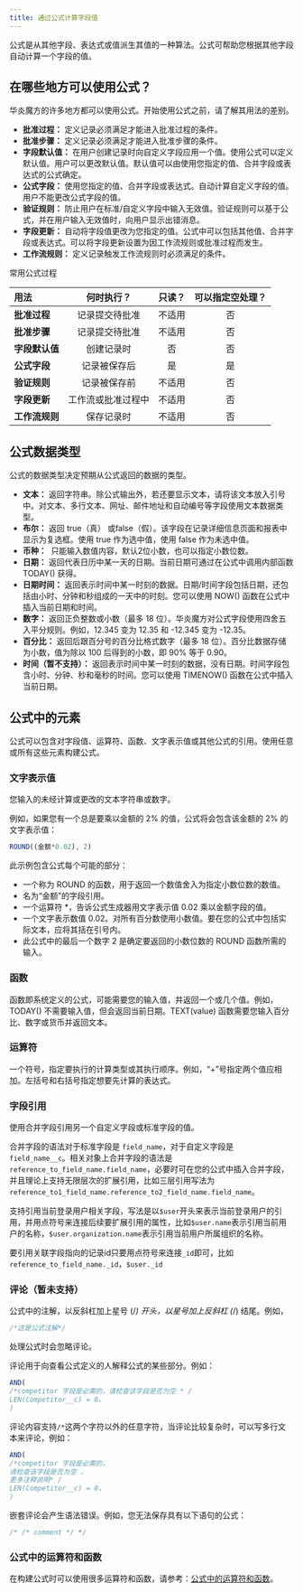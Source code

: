 ```yaml
---
title: 通过公式计算字段值
---
```

公式是从其他字段、表达式或值派生其值的一种算法。公式可帮助您根据其他字段自动计算一个字段的值。

## 在哪些地方可以使用公式？

华炎魔方的许多地方都可以使用公式。开始使用公式之前，请了解其用法的差别。

- **批准过程：** 定义记录必须满足才能进入批准过程的条件。
- **批准步骤：** 定义记录必须满足才能进入批准步骤的条件。
- **字段默认值：** 在用户创建记录时向自定义字段应用一个值。使用公式可以定义默认值。用户可以更改默认值。默认值可以由使用您指定的值、合并字段或表达式的公式确定。
- **公式字段：** 使用您指定的值、合并字段或表达式。自动计算自定义字段的值。用户不能更改公式字段的值。
- **验证规则：** 防止用户在标准/自定义字段中输入无效值。验证规则可以基于公式，并在用户输入无效值时，向用户显示出错消息。
- **字段更新：** 自动将字段值更改为您指定的值。公式中可以包括其他值、合并字段或表达式。可以将字段更新设置为因工作流规则或批准过程而发生。
- **工作流规则：** 定义记录触发工作流规则时必须满足的条件。

常用公式过程

用法 | 何时执行？ | 只读？ | 可以指定空处理？
:- | :-: | :-: | :-:
**批准过程** | 记录提交待批准 | 不适用 | 否
**批准步骤** | 记录提交待批准 | 不适用 | 否
**字段默认值** | 创建记录时 | 否 | 否
**公式字段** | 记录被保存后 | 是 | 是
**验证规则** | 记录被保存前 | 不适用 | 否
**字段更新** | 工作流或批准过程中 | 不适用 | 否
**工作流规则** | 保存记录时 | 不适用 | 否

## 公式数据类型

公式的数据类型决定预期从公式返回的数据的类型。

- **文本：** 返回字符串。除公式输出外，若还要显示文本，请将该文本放入引号中。对文本、多行文本、网址、邮件地址和自动编号等字段使用文本数据类型。
- **布尔：** 返回 true（真） 或false（假）。该字段在记录详细信息页面和报表中显示为复选框。使用 true 作为选中值，使用 false 作为未选中值。
- **币种：**  只能输入数值内容，默认2位小数，也可以指定小数位数。
- **日期：** 返回代表日历中某一天的日期。当前日期可通过在公式中调用内部函数 TODAY() 获得。
- **日期时间：** 返回表示时间中某一时刻的数据。日期/时间字段包括日期，还包括由小时、分钟和秒组成的一天中的时刻。您可以使用 NOW() 函数在公式中插入当前日期和时间。
- **数字：** 返回正负整数或小数（最多 18 位）。华炎魔方对公式字段使用四舍五入平分规则。例如，12.345 变为 12.35 和 -12.345 变为 -12.35。
- **百分比：** 返回后跟百分号的百分比格式数字（最多 18 位）。百分比数据存储为小数，值为除以 100 后得到的小数，即 90% 等于 0.90。
- **时间（暂不支持）：** 返回表示时间中某一时刻的数据，没有日期。时间字段包含小时、分钟、秒和毫秒的时间。您可以使用 TIMENOW() 函数在公式中插入当前日期。

## 公式中的元素

公式可以包含对字段值、运算符、函数、文字表示值或其他公式的引用。使用任意或所有这些元素构建公式。

### 文字表示值

您输入的未经计算或更改的文本字符串或数字。

例如，如果您有一个总是要乘以金额的 2% 的值，公式将会包含该金额的 2% 的文字表示值：

```js
ROUND((金额*0.02), 2)
```

此示例包含公式每个可能的部分：

- 一个称为 ROUND 的函数，用于返回一个数值舍入为指定小数位数的数值。
- 名为“金额”的字段引用。
- 一个运算符 *，告诉公式生成器用文字表示值 0.02 乘以金额字段的值。
- 一个文字表示数值 0.02。对所有百分数使用小数值。要在您的公式中包括实际文本，应将其括在引号内。
- 此公式中的最后一个数字 2 是确定要返回的小数位数的 ROUND 函数所需的输入。

### 函数

函数即系统定义的公式，可能需要您的输入值，并返回一个或几个值。例如，TODAY() 不需要输入值，但会返回当前日期。TEXT(value) 函数需要您输入百分比、数字或货币并返回文本。

### 运算符

一个符号，指定要执行的计算类型或其执行顺序。例如，“+”号指定两个值应相加。左括号和右括号指定想要先计算的表达式。

### 字段引用

使用合并字段引用另一个自定义字段或标准字段的值。

合并字段的语法对于标准字段是 `field_name`，对于自定义字段是 `field_name__c`。相关对象上合并字段的语法是 `reference_to_field_name.field_name`，必要时可在您的公式中插入合并字段，并且理论上支持无限层次的扩展引用，比如三层引用写法为`reference_to1_field_name.reference_to2_field_name.field_name`。

支持引用当前登录用户相关字段，写法是以`$user`开头来表示当前登录用户的引用，并用点符号来连接后续要扩展引用的属性，比如`$user.name`表示引用当前用户的名称，`$user.organization.name`表示引用当前用户所属组织的名称。

要引用关联字段指向的记录id只要用点符号来连接`_id`即可，比如`reference_to_field_name._id`，`$user._id`

### 评论（暂未支持）

公式中的注解，以反斜杠加上星号 (/*) 开头，以星号加上反斜杠 (*/) 结尾。例如，

```js
/*这是公式注解*/
```

处理公式时会忽略评论。

评论用于向查看公式定义的人解释公式的某些部分。例如：

```js
AND( 
/*competitor 字段是必需的，请检查该字段是否为空 * /
LEN(Competitor__c) = 0，
)
```

评论内容支持`/*`这两个字符以外的任意字符，当评论比较复杂时，可以写多行文本来评论，例如：

```js
AND( 
/*competitor 字段是必需的，
请检查该字段是否为空 。
更多注释说明* /
LEN(Competitor__c) = 0，
)
```

嵌套评论会产生语法错误。例如，您无法保存具有以下语句的公式：

```js
/* /* comment */ */
```

### 公式中的运算符和函数

在构建公式时可以使用很多运算符和函数，请参考：[公式中的运算符和函数](/help/formula/functions)。
